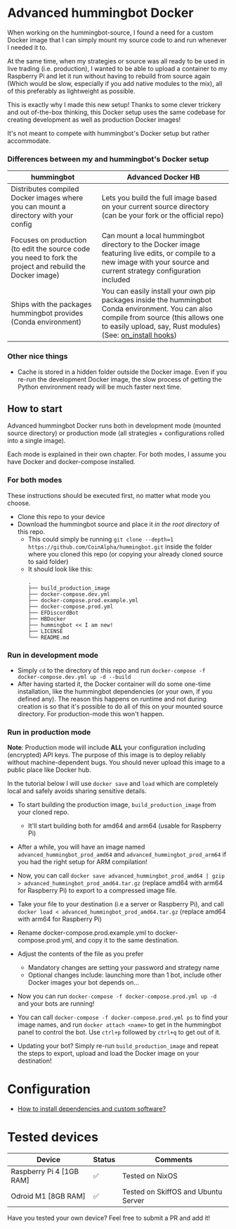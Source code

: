 # Advanced hummingbot Docker

When working on the hummingbot-source, I found a need for a custom Docker image that I can simply mount my source code to and run whenever I needed it to.

At the same time, when my strategies or source was all ready to be used in live trading (i.e. production), I wanted to be able to upload a container to my Raspberry Pi and let it run without having to rebuild from source again (Which would be slow, especially if you add native modules to the mix), all of this preferably as lightweight as possible.

This is exactly why I made this new setup! Thanks to some clever trickery and out of-the-box thinking, this Docker setup uses the same codebase for creating development as well as production Docker images!

It's not meant to compete with hummingbot's Docker setup but rather accommodate.

### Differences between my and hummingbot's Docker setup

hummingbot | Advanced Docker HB
---|---
Distributes compiled Docker images where you can mount a directory with your config | Lets you build the full image based on your current source directory (can be your fork or the official repo)
Focuses on production (to edit the source code you need to fork the project and rebuild the Docker image) | Can mount a local hummingbot directory to the Docker image featuring live edits, or compile to a new image with your source and current strategy configuration included
Ships with the packages hummingbot provides (Conda environment) | You can easily install your own pip packages inside the hummingbot Conda environment. You can also compile from source (this allows one to easily upload, say, Rust modules) (See: [on_install hooks](./HBDocker/on_install/README.md))

### Other nice things
- Cache is stored in a hidden folder outside the Docker image. Even if you re-run the development Docker image, the slow process of getting the Python environment ready will be much faster next time.

## How to start
Advanced hummingbot Docker runs both in development mode (mounted source directory) or production mode (all strategies + configurations rolled into a single image).

Each mode is explained in their own chapter.
For both modes, I assume you have Docker and docker-compose installed.

### For both modes
These instructions should be executed first, no matter what mode you choose.

- Clone this repo to your device
- Download the hummingbot source and place it *in the root directory* of this repo.
    - This could simply be running `git clone --depth=1 https://github.com/CoinAlpha/hummingbot.git` inside the folder where you cloned this repo (or copying your already cloned source to said folder)
    - It should look like this:
        ```
        .
        ├── build_production_image
        ├── docker-compose.dev.yml
        ├── docker-compose.prod.example.yml
        ├── docker-compose.prod.yml
        ├── EFDiscordBot
        ├── HBDocker
        ├── hummingbot << I am new!
        ├── LICENSE
        └── README.md
        ```

### Run in development mode
- Simply `cd` to the directory of this repo and run `docker-compose -f docker-compose.dev.yml up -d --build`
- After having started it, the Docker container will do some one-time installation, like the hummingbot dependencies (or your own, if you defined any). The reason this happens on runtime and not during creation is so that it's possible to do all of this on your mounted source directory. For production-mode this won't happen.

### Run in production mode
**Note**: Production mode will include **ALL** your configuration including (encrypted) API keys. The purpose of this image is to deploy reliably without machine-dependent bugs. You should never upload this image to a public place like Docker hub.

In the tutorial below I will use `docker save` and `load` which are completely local and safely avoids sharing sensitive details.

- To start building the production image, `build_production_image` from your cloned repo.

    - It'll start building both for amd64 and arm64 (usable for Raspberry Pi)

- After a while, you will have an image named `advanced_hummingbot_prod_amd64` and `advanced_hummingbot_prod_arm64` if you had the right setup for ARM compilation!

- Now, you can call `docker save advanced_hummingbot_prod_amd64 | gzip > advanced_hummingbot_prod_amd64.tar.gz` (replace amd64 with arm64 for Raspberry Pi) to export to a compressed image file.

- Take your file to your destination (i.e a server or Raspberry Pi), and call `docker load < advanced_hummingbot_prod_amd64.tar.gz` (replace amd64 with arm64 for Raspberry Pi)

- Rename docker-compose.prod.example.yml to docker-compose.prod.yml, and copy it to the same destination.

- Adjust the contents of the file as you prefer
    - Mandatory changes are setting your password and strategy name
    - Optional changes include: launching more than 1 bot, include other Docker images your bot depends on...

- Now you can run `docker-compose -f docker-compose.prod.yml up -d` and your bots are running!

- You can call `docker-compose -f docker-compose.prod.yml ps` to find your image names, and run `docker attach <name>` to get in the hummingbot panel to control the bot. Use `ctrl+p` followed by `ctrl+q` to get out of it.

- Updating your bot? Simply re-run `build_production_image` and repeat the steps to export, upload and load the Docker image on your destination!

# Configuration

-  [How to install dependencies and custom software?](./HBDocker/on_install/README.md)

# Tested devices

Device | Status | Comments
---|---|---
Raspberry Pi 4 [1GB RAM] | ✅ | Tested on NixOS
Odroid M1 [8GB RAM] | ✅ | Tested on SkiffOS and Ubuntu Server

Have you tested your own device? Feel free to submit a PR and add it!